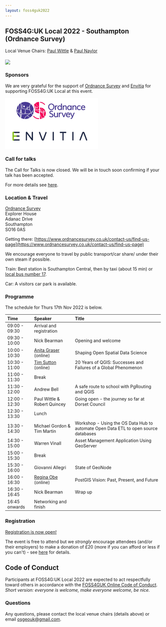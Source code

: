 ```yaml
---
layout: foss4guk2022
---
```



## FOSS4G:UK Local 2022 - Southampton (Ordnance Survey)

Local Venue Chairs: [Paul Wittle](mailto:paul.wittle@dorsetcouncil.gov.uk) & [Paul Naylor](mailto:paul.naylor@os.uk)

<img src="images/OS-HQ-exterior-0322-02.jpg" width="600" align="middle">

### Sponsors

We are very grateful for the support of [Ordnance Survey](https://www.ordnancesurvey.co.uk/) and [Envitia](https://www.envitia.com/) for supporting FOSS4G:UK Local at this event.

[<img src="images/OS logo prime RGB.jpg" width="300" align="middle">](https://www.ordnancesurvey.co.uk/)[<img src="images/Envitia-logo.jpg" width="300" align="middle">](https://www.envitia.com/)

### Call for talks

The Call for Talks is now closed. We will be in touch soon confirming if your talk has been accepted. 

For more details see [here](https://uk.osgeo.org/foss4guk2022local/index.html#call-for-talks).

### Location & Travel
[Ordnance Survey](https://www.openstreetmap.org/#map=19/50.93812/-1.47032)<br>
Explorer House<br>
Adanac Drive<br>
Southampton<br>
SO16 0AS<br>

Getting there: [https://www.ordnancesurvey.co.uk/contact-us/find-us-page](https://www.ordnancesurvey.co.uk/contact-us/find-us-page)

We encourage everyone to travel by public transport/car share/ under their own steam if possible.

Train: Best station is Southampton Central, then by taxi (about 15 min) or [local bus number 17](https://www.bluestarbus.co.uk/services/BLUS/17).

Car: A visitors car park is available.

### Programme

The schedule for Thurs 17th Nov 2022 is below.

Time | Speaker | Title
:-----|:-----|:-----
09:00 - 09:30|Arrival and registration
09:30 - 10:00|Nick Bearman|Opening and welcome
10:00 - 10:30|[Anita Graser](https://anitagraser.com/) (online) |Shaping Open Spatial Data Science
10:30 - 11:00|[Tim Sutton](https://kartoza.com/the_team/HR-EMP-00002/) (online)| 20 Years of QGIS: Successes and Failures of a Global Phenomenon
11:00 - 11:30| Break
11:30 - 12:00 | Andrew Bell | A safe route to school with PgRouting and QGIS
12:00 - 12:30 | Paul Wittle & Robert Quincey | Going open - the journey so far at Dorset Council
12:30 - 13:30 | Lunch
13:30 - 14:30 | Michael Gordon & Tim Martin |	Workshop - Using the OS Data Hub to automate Open Data ETL to open source databases
14:30 - 15:00 | Warren Vinall | Asset Management Application Using GeoServer 
15:00 - 15:30 | Break
15:30 - 16:00 | Giovanni Allegri |	State of GeoNode
16:00 - 16:30|[Regina Obe](https://twitter.com/reginaobe) (online)|  PostGIS Vision: Past, Present, and Future
16:30 - 16:45| Nick Bearman| Wrap up
16:45 onwards| Networking and finish

### Registration

[Registration is now open!](https://www.eventbrite.co.uk/e/foss4g-uk-local-2022-tickets-405826868087)

The event is free to attend but we *strongly* encourage attendees (and/or their employers) to make a donation of £20 (more if you can afford or less if you can't) - see [here](https://uk.osgeo.org/foss4guk2022local/index.html#registration) for details.

## Code of Conduct

Participants at FOSS4G:UK Local 2022 are expected to act respectfully toward others in accordance with the [FOSS4GUK Online Code of Conduct](code-of-conduct). *Short version: everyone is welcome, make everyone welcome, be nice.*

### Questions

Any questions, please contact the local venue chairs (details above) or email [osgeouk@gmail.com](mailto:osgeouk@gmail.com).




